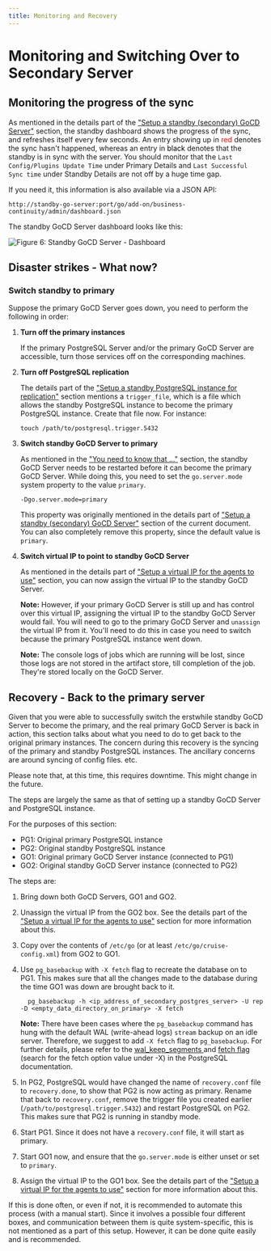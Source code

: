 ```yaml
---
title: Monitoring and Recovery
---
```


# Monitoring and Switching Over to Secondary Server

## Monitoring the progress of the sync

As mentioned in the details part of the ["Setup a standby (secondary) GoCD Server"](initial_setup.html#setup-a-standby-secondary-gocd-server) section, the standby dashboard shows the progress of the sync, and refreshes itself every few seconds. An entry showing up in <span style="color: red">red</span> denotes the sync hasn't happened, whereas an entry in <span style="color: black">black</span> denotes that the standby is in sync with the server. You should monitor that the `Last Config/Plugins Update Time` under Primary Details and `Last Successful Sync time` under Standby Details are not off by a huge time gap.

If you need it, this information is also available via a JSON API:

`http://standby-go-server:port/go/add-on/business-continuity/admin/dashboard.json`

The standby GoCD Server dashboard looks like this:

<a name="fig-6"></a>

![Figure 6: Standby GoCD Server - Dashboard](/images/advanced_usage/business-continuity/standby_go_server_done.jpg "Standby GoCD Server - Done with setup")


## Disaster strikes - What now?

### Switch standby to primary

Suppose the primary GoCD Server goes down, you need to perform the following in order:

1. **Turn off the primary instances**

    If the primary PostgreSQL Server and/or the primary GoCD Server are accessible, turn those services off on the corresponding machines.
2. **Turn off PostgreSQL replication**

    The details part of the ["Setup a standby PostgreSQL instance for replication"](initial_setup.html) section mentions a `trigger_file`, which is a file which allows the standby PostgreSQL instance to become the primary PostgreSQL instance. Create that file now. For instance:

    ```
    touch /path/to/postgresql.trigger.5432
    ```

3. **Switch standby GoCD Server to primary**

    As mentioned in the ["You need to know that ..."](introduction.html#you-need-to-know-that) section, the standby GoCD Server needs to be restarted before it can become the primary GoCD Server. While doing this, you need to set the `go.server.mode` system property to the value `primary`.

    ```
    -Dgo.server.mode=primary
    ```

    This property was originally mentioned in the details part of ["Setup a standby (secondary) GoCD Server"](initial_setup.html#setup-a-standby-secondary-gocd-server) section of the current document. You can also completely remove this property, since the default value is `primary`.

4. **Switch virtual IP to point to standby GoCD Server**

    As mentioned in the details part of ["Setup a virtual IP for the agents to use"](configuration.html) section, you can now assign the virtual IP to the standby GoCD Server.

    **Note:** However, if your primary GoCD Server is still up and has control over this virtual IP, assigning the virtual IP to the standby GoCD Server would fail. You will need to go to the primary GoCD Server and `unassign` the virtual IP from it. You'll need to do this in case you need to switch because the primary PostgreSQL instance went down.

      **Note:** The console logs of jobs which are running will be lost, since those logs are not stored in the artifact store, till completion of the job. They're stored locally on the GoCD Server.

## Recovery - Back to the primary server

Given that you were able to successfully switch the erstwhile standby GoCD Server to become the primary, and the real primary GoCD Server is back in action, this section talks about what you need to do to get back to the original primary instances. The concern during this recovery is the syncing of the primary and standby PostgreSQL instances. The ancillary concerns are around syncing of config files. etc.

Please note that, at this time, this requires downtime. This might change in the future.


The steps are largely the same as that of setting up a standby GoCD Server and PostgreSQL instance.

For the purposes of this section:

*   PG1: Original primary PostgreSQL instance
*   PG2: Original standby PostgreSQL instance
*   GO1: Original primary GoCD Server instance (connected to PG1)
*   GO2: Original standby GoCD Server instance (connected to PG2)

The steps are:

1.  Bring down both GoCD Servers, GO1 and GO2.
2.  Unassign the virtual IP from the GO2 box. See the details part of the ["Setup a virtual IP for the agents to use"](configuration.html) section for more information about this.
3.  Copy over the contents of `/etc/go` (or at least `/etc/go/cruise-config.xml`) from GO2 to GO1.
4.  Use `pg_basebackup` with `-X fetch` flag to recreate the database on to PG1.  This makes sure that all the changes made to the database during the time GO1 was down are brought back to it.

      ```shell
        pg_basebackup -h <ip_address_of_secondary_postgres_server> -U rep -D <empty_data_directory_on_primary> -X fetch
      ```

      **Note:** There have been cases where the `pg_basebackup` command has hung with the default WAL (write-ahead logs) `stream` backup on an idle server. Therefore, we suggest to add `-X fetch` flag to `pg_basebackup`. For further details, please refer to the <a href="https://www.postgresql.org/docs/current/runtime-config-replication.html#GUC-WAL-KEEP-SEGMENTS">wal_keep_segments </a> and <a href="https://www.postgresql.org/docs/current/app-pgbasebackup.html">fetch flag </a> (search for the fetch option value under -X) in the PostgreSQL documentation.

5.  In PG2, PostgreSQL would have changed the name of `recovery.conf` file to `recovery.done`, to show that PG2 is now acting as primary. Rename that back to `recovery.conf`, remove the trigger file you created earlier (`/path/to/postgresql.trigger.5432`) and restart PostgreSQL on PG2. This makes sure that PG2 is running in standby mode.
6.  Start PG1. Since it does not have a `recovery.conf` file, it will start as primary.
7.  Start GO1 now, and ensure that the `go.server.mode` is either unset or set to `primary`.
8.  Assign the virtual IP to the GO1 box. See the details part of the ["Setup a virtual IP for the agents to use"](configuration.html) section for more information about this.

If this is done often, or even if not, it is recommended to automate this process (with a manual start). Since it involves a possible four different boxes, and communication between them is quite system-specific, this is not mentioned as a part of this setup. However, it can be done quite easily and is recommended.
